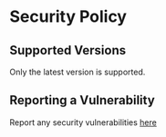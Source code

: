 # Security Policy

## Supported Versions

Only the latest version is supported.

## Reporting a Vulnerability

Report any security vulnerabilities [here](https://github.com/jmertic/lfx-landscape-tools/security/advisories/new)

